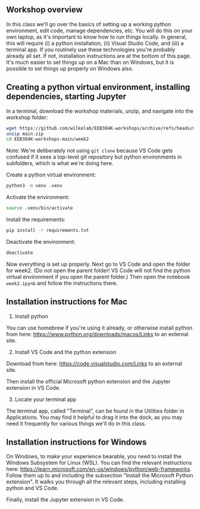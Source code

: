 ## Workshop overview

In this class we'll go over the basics of setting up a working python environment, edit code, manage dependencies, etc. You will do this on your own laptop, as it's important to know how to run things locally. In general, this will require (i) a python installation, (ii) Visual Studio Code, and (iii) a terminal app. If you routinely use these technologies you're probably already all set. If not, installation instructions are at the bottom of this page. It's much easier to set things up on a Mac than on Windows, but it is possible to set things up properly on Windows also.


## Creating a python virtual environment, installing dependencies, starting Jupyter

In a terminal, download the workshop materials, unzip, and navigate into the workshop folder:
```sh
wget https://github.com/wilkelab/EEB384K-workshops/archive/refs/heads/main.zip
unzip main.zip
cd EEB384K-workshops-main/week2
```

Note: We're deliberately not using `git clone` because VS Code gets confused if it sees a top-level git repository but python environments in subfolders, which is what we're doing here.


Create a python virtual environment:
```sh
python3 -m venv .venv
```

Activate the environment:
```sh
source .venv/bin/activate
```

Install the requirements:
```sh
pip install -r requirements.txt
```

Deactivate the environment:
```sh
deactivate
```

Now everything is set up properly. Next go to VS Code and open the folder for week2. (Do not open the parent folder! VS Code will not find the python virtual environment if you open the parent folder.) Then open the notebook `week2.ipynb` and follow the instructions there.
 

## Installation instructions for Mac

1. Install python

You can use homebrew if you're using it already, or otherwise install python from here: https://www.python.org/downloads/macos/Links to an external site.

2. Install VS Code and the python extension

Download from here: https://code.visualstudio.com/Links to an external site.

Then install the official Microsoft python extension and the Jupyter extension in VS Code.

3. Locate your terminal app

The terminal app, called "Terminal", can be found in the Utilities folder in Applications. You may find it helpful to drag it into the dock, as you may need it frequently for various things we'll do in this class.
 

## Installation instructions for Windows

On Windows, to make your experience bearable, you need to install the Windows Subsystem for Linux (WSL). You can find the relevant instructions here: https://learn.microsoft.com/en-us/windows/python/web-frameworks. Follow them up to and including the subsection "Install the Microsoft Python extension". It walks you through all the relevant steps, including installing python and VS Code.

Finally, install the Jupyter extension in VS Code.

 